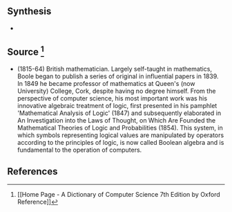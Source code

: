 ## Synthesis
- 
## Source [^1]
- (1815-64) British mathematician. Largely self-taught in mathematics, Boole began to publish a series of original in influential papers in 1839. In 1849 he became professor of mathematics at Queen's (now University) College, Cork, despite having no degree himself. From the perspective of computer science, his most important work was his innovative algebraic treatment of logic, first presented in his pamphlet 'Mathematical Analysis of Logic' (1847) and subsequently elaborated in An Investigation into the Laws of Thought, on Which Are Founded the Mathematical Theories of Logic and Probabilities (1854). This system, in which symbols representing logical values are manipulated by operators according to the principles of logic, is now called Boolean algebra and is fundamental to the operation of computers.
## References

[^1]: [[Home Page - A Dictionary of Computer Science 7th Edition by Oxford Reference]]